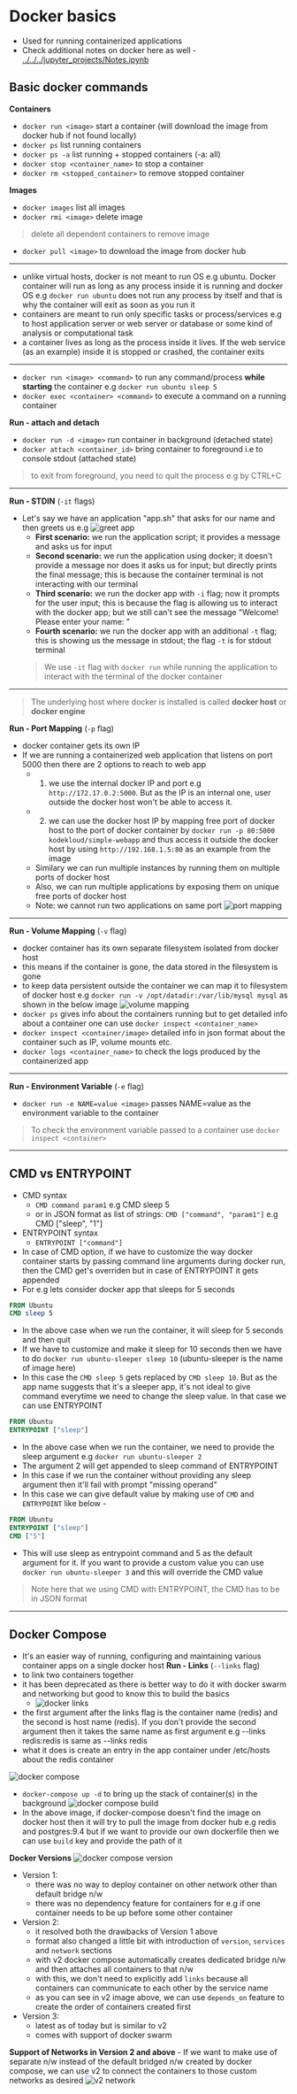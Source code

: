 # Docker basics
- Used for running containerized applications
- Check additional notes on docker here as well - [../../../jupyter_projects/Notes.ipynb](../../../jupyter_projects/Notes.ipynb)
## Basic docker commands
__Containers__
- `docker run <image>` start a container (will download the image from docker hub if not found locally)
- `docker ps` list running containers
- `docker ps -a` list running + stopped containers (-a: all)
- `docker stop <container_name>` to stop a container
- `docker rm <stopped_container>` to remove stopped container

__Images__
- `docker images` list all images
- `docker rmi <image>` delete image
> delete all dependent containers to remove image
- `docker pull <image>` to download the image from docker hub

------
- unlike virtual hosts, docker is not meant to run OS e.g ubuntu. Docker container will run as long as any process inside it is running and docker OS e.g `docker run ubuntu` does not run any process by itself and that is why the container will exit as soon as you run it
- containers are meant to run only specific tasks or process/services e.g  to host application server or web server or database or some kind of analysis or computational task
- a container lives as long as the process inside it lives. If the web service (as an example) inside it is stopped or crashed, the container exits
-----
- `docker run <image> <command>` to run any command/process __while starting__ the container e.g `docker run ubuntu sleep 5`
- `docker exec <container> <command>` to execute a command on a running container

__Run - attach and detach__
- `docker run -d <image>` run container in background (detached state)
- `docker attach <container_id>` bring container to foreground i.e to console stdout (attached state)
> to exit from foreground, you need to quit the process e.g by CTRL+C
-----
__Run - STDIN__ (`-it` flags)
- Let's say we have an application "app.sh" that asks for our name and then greets us e.g
    ![greet app](./images/it_flag.png)
    - __First scenario:__ we run the application script; it provides a message and asks us for input
    - __Second scenario:__ we run the application using docker; it doesn't provide a message nor does it asks us for input; but directly prints the final message; this is because the container terminal is not interacting with our terminal
    - __Third scenario:__ we run the docker app with `-i` flag; now it prompts for the user input; this is because the flag is allowing us to interact with the docker app; but we still can't see the message "Welcome! Please enter your name: "
    - __Fourth scenario:__ we run the docker app with an additional `-t` flag; this is showing us the message in stdout; the flag `-t` is for stdout terminal
    > We use `-it` flag with `docker run` while running the application to interact with the terminal of the docker container
-----
> The underlying host where docker is installed is called __docker host__ or __docker engine__

__Run - Port Mapping__ (`-p` flag)
- docker container gets its own IP
- If we are running a containerized web application that listens on port 5000 then there are 2 options to reach to web app
    - 1. we use the internal docker IP and port e.g `http://172.17.0.2:5000`. But as the IP is an internal one, user outside the docker host won't be able to access it.
    - 2. we can use the docker host IP by mapping free port of docker host to the port of docker container by `docker run -p 80:5000 kodekloud/simple-webapp` and thus access it outside the docker host by using `http://192.168.1.5:80` as an example from the image
    - Similary we can run multiple instances by running them on multiple ports of docker host
    - Also, we can run multiple applications by exposing them on unique free ports of docker host
    - Note: we cannot run two applications on same port
    ![port mapping](./images/port_mapping.png)
-----
__Run - Volume Mapping__ (`-v` flag)
- docker container has its own separate filesystem isolated from docker host
- this means if the container is gone, the data stored in the filesystem is gone
- to keep data persistent outside the container we can map it to filesystem of docker host e.g
    `docker run -v /opt/datadir:/var/lib/mysql mysql` as shown in the below image
    ![volume mapping](./images/volume_mapping.png)
- `docker ps` gives info about the containers running but to get detailed info about a container one can use `docker inspect <container_name>`
- `docker inspect <container/image>` detailed info in json format about the container such as IP, volume mounts etc.
- `docker logs <container_name>` to check the logs produced by the containerized app
-----
__Run - Environment Variable__ (`-e` flag)
- `docker run -e NAME=value <image>` passes NAME=value as the environment variable to the container
> To check the environment variable passed to a container use `docker inspect <container>`
-----
## CMD vs ENTRYPOINT
- CMD syntax
    - `CMD command param1` e.g CMD sleep 5
    - or in JSON format as list of strings: `CMD ["command", "param1"]` e.g CMD ["sleep", "1"]
- ENTRYPOINT syntax
    - `ENTRYPOINT ["command"]`
- In case of CMD option, if we have to customize the way docker container starts by passing command line arguments during docker run, then the CMD get's overriden but in case of ENTRYPOINT it gets appended
- For e.g lets consider docker app that sleeps for 5 seconds
```dockerfile
FROM Ubuntu
CMD sleep 5
```
- In the above case when we run the container, it will sleep for 5 seconds and then quit
- If we have to customize and make it sleep for 10 seconds then we have to do `docker run ubuntu-sleeper sleep 10` (ubuntu-sleeper is the name of image here)
- In this case the `CMD sleep 5` gets replaced by `CMD sleep 10`. But as the app name suggests that it's a sleeper app, it's not ideal to give command everytime we need to change the sleep value. In that case we can use ENTRYPOINT
```dockerfile
FROM Ubuntu
ENTRYPOINT ["sleep"]
```
- In the above case when we run the container, we need to provide the sleep argument e.g `docker run ubuntu-sleeper 2`
- The argument 2 will get appended to sleep command of ENTRYPOINT
- In this case if we run the container without providing any sleep argument then it'll fail with prompt "missing operand"
- In this case we can give default value by making use of `CMD` and `ENTRYPOINT` like below - 
```dockerfile
FROM Ubuntu
ENTRYPOINT ["sleep"]
CMD ["5"]
```
- This will use sleep as entrypoint command and 5 as the default argument for it. If you want to provide a custom value you can use `docker run ubuntu-sleeper 3` and this will override the CMD value
> Note here that we using CMD with ENTRYPOINT, the CMD has to be in JSON format
-----
## Docker Compose
- It's an easier way of running, configuring and maintaining various container apps  on a single docker host
__Run - Links__ (`--links` flag)
- to link two containers together
- it has been deprecated as there is better way to do it with docker swarm and networking but good to know this to build the basics
    - ![docker links](./images/docker_links.png)
- the first argument after the links flag is the container name (redis) and the second is host name (redis). If you don't provide the second argument then it takes the same name as first argument e.g --links redis:redis is same as --links redis
- what it does is create an entry in the app container under /etc/hosts about the redis container

![docker compose](./images/docker_compose.png)
- `docker-compose up -d` to bring up the stack of container(s) in the background
![docker compose build](./images/docker_compose_build.png)
- In the above image, if docker-compose doesn't find the image on docker host then it will try to pull the image from docker hub e.g redis and postgres:9.4 but if we want to provide our own dockerfile then we can use `build` key and provide the path of it

__Docker Versions__
![docker compose version](./images/docker_compose_version.png)
- Version 1:
    - there was no way to deploy container on other network other than default  bridge n/w
    - there was no dependency feature for containers for e.g if one container needs to be up before some other container
- Version 2:
    - it resolved both the drawbacks of Version 1 above
    - format also changed a little bit with introduction of `version`, `services` and `network` sections
    - with v2 docker compose automatically creates dedicated bridge n/w and then attaches all containers to that n/w
    - with this, we don't need to explicitly add `links` because all containers can communicate to each other by the service name
    - as you can see in v2 image above, we can use `depends_on` feature to create the order of containers created first
- Version 3:
    - latest as of today but is similar to v2
    - comes with support of docker swarm

__Support of Networks in Version 2 and above__
    - If we want to make use of separate n/w instead of the default bridged n/w created by docker compose, we can use v2 to connect the containers to those custom networks as desired
    ![v2 network](./images/docker_compose_network.png)